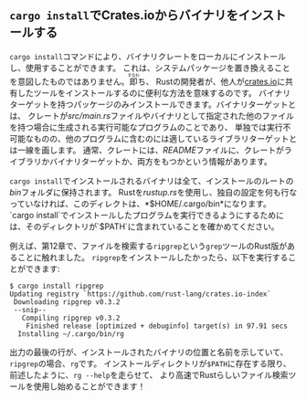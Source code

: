 <!-- ## Installing Binaries from Crates.io with `cargo install` -->

## `cargo install`でCrates.ioからバイナリをインストールする

<!-- The `cargo install` command allows you to install and use binary crates -->
<!-- locally. This isn’t intended to replace system packages; it’s meant to be a -->
<!-- convenient way for Rust developers to install tools that others have shared on -->
<!-- [crates.io](https://crates.io). You can only install packages -->
<!-- that have binary targets. A binary target is the runnable program that is -->
<!-- created if the crate has a *src/main.rs* file or another file specified as a -->
<!-- binary, as opposed to a library target that isn’t runnable on its own but is -->
<!-- suitable for including within other programs. Usually, crates have information -->
<!-- in the *README* file about whether a crate is a library, has a binary target, -->
<!-- or both. -->

`cargo install`コマンドにより、バイナリクレートをローカルにインストールし、使用することができます。
これは、システムパッケージを置き換えることを意図したものではありません。<ruby>即<rp>(</rp><rt>すなわ</rt><rp>)</rp></ruby>ち、
Rustの開発者が、他人が[crates.io](https://crates.io)に共有したツールをインストールするのに便利な方法を意味するのです。
バイナリターゲットを持つパッケージのみインストールできます。バイナリターゲットとは、
クレートが*src/main.rs*ファイルやバイナリとして指定された他のファイルを持つ場合に生成される実行可能なプログラムのことであり、
単独では実行不可能なものの、他のプログラムに含むのには適しているライブラリターゲットとは一線を画します。
通常、クレートには、*README*ファイルに、クレートがライブラリかバイナリターゲットか、両方をもつかという情報があります。

<!-- All binaries installed with `cargo install` are stored in the installation -->
<!-- root’s *bin* folder. If you installed Rust using *rustup.rs* and don’t have any -->
<!-- custom configurations, this directory will be *$HOME/.cargo/bin*. Ensure that -->
<!-- directory is in your `$PATH` to be able to run programs you’ve installed with -->
<!-- `cargo install`. -->

`cargo install`でインストールされるバイナリは全て、インストールのルートの*bin*フォルダに保持されます。
Rustを*rustup.rs*を使用し、独自の設定を何も行なっていなければ、このディレクトは、*$HOME/.cargo/bin*になります。
`cargo install`でインストールしたプログラムを実行できるようにするためには、そのディレクトリが`$PATH`に含まれていることを確かめてください。

<!-- For example, in Chapter 12 we mentioned that there’s a Rust implementation of -->
<!-- the `grep` tool called `ripgrep` for searching files. If we want to install -->
<!-- `ripgrep`, we can run the following: -->

例えば、第12章で、ファイルを検索する`ripgrep`という`grep`ツールのRust版があることに触れました。
`ripgrep`をインストールしたかったら、以下を実行することができます:

```text
$ cargo install ripgrep
Updating registry `https://github.com/rust-lang/crates.io-index`
 Downloading ripgrep v0.3.2
 --snip--
   Compiling ripgrep v0.3.2
    Finished release [optimized + debuginfo] target(s) in 97.91 secs
  Installing ~/.cargo/bin/rg
```

<!-- The last line of the output shows the location and the name of the installed -->
<!-- binary, which in the case of `ripgrep` is `rg`. As long as the installation -->
<!-- directory is in your `$PATH`, as mentioned previously, you can then run `rg -->
<!-- --help` and start using a faster, rustier tool for searching files! -->

出力の最後の行が、インストールされたバイナリの位置と名前を示していて、`ripgrep`の場合、`rg`です。
インストールディレクトリが`$PATH`に存在する限り、前述したように、`rg --help`を走らせて、
より高速でRustらしいファイル検索ツールを使用し始めることができます！
